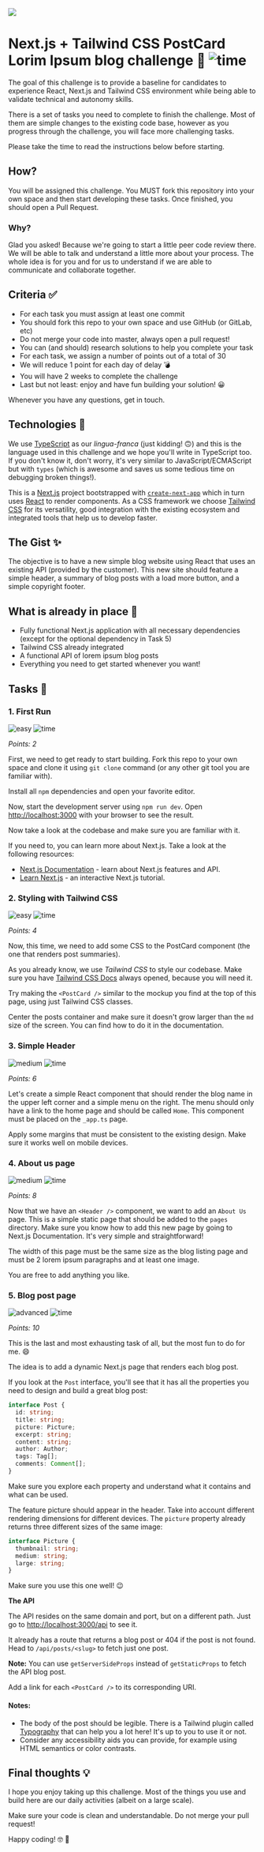 <img src="docs/blog-post.jpg" />

# Next.js + Tailwind CSS PostCard Lorim Ipsum blog challenge 🚀 ![time](https://img.shields.io/badge/%E2%8F%B0-5h-blue?style=flat-square)

The goal of this challenge is to provide a baseline for candidates to experience React, Next.js and Tailwind CSS environment while being able to validate technical and autonomy skills.

There is a set of tasks you need to complete to finish the challenge. Most of them are simple changes to the existing code base, however as you progress through the challenge, you will face more challenging tasks.

Please take the time to read the instructions below before starting.


## How?

You will be assigned this challenge. You MUST fork this repository into your own space and then start developing these tasks. Once finished, you should open a Pull Request. 

### Why? 

Glad you asked! Because we're going to start a little peer code review there. We will be able to talk and understand a little more about your process.
The whole idea is for you and for us to understand if we are able to communicate and collaborate together.


## Criteria ✅

- For each task you must assign at least one commit
- You should fork this repo to your own space and use GitHub (or GitLab, etc)
- Do not merge your code into master, always open a pull request!
- You can (and should) research solutions to help you complete your task
- For each task, we assign a number of points out of a total of 30
- We will reduce 1 point for each day of delay 💣
- You will have 2 weeks to complete the challenge
- Last but not least: enjoy and have fun building your solution! 😀

Whenever you have any questions, get in touch.


## Technologies 📖

We use [TypeScript](https://www.typescriptlang.org/) as our *lingua-franca* (just kidding! 🙃) and this is the language used in this challenge and we hope you'll write in TypeScript too. If you don't know it, don't worry, it's very similar to JavaScript/ECMAScript but with `types` (which is awesome and saves us some tedious time on debugging broken things!).

This is a [Next.js](https://nextjs.org/) project bootstrapped with [`create-next-app`](https://github.com/vercel/next.js/tree/canary/packages/create-next-app) which in turn uses [React](https://reactjs.org/) to render components. As a CSS framework we choose [Tailwind CSS](https://tailwindcss.com/) for its versatility, good integration with the existing ecosystem and integrated tools that help us to develop faster.


## The Gist ✨

The objective is to have a new simple blog website using React that uses an existing API (provided by the customer).
This new site should feature a simple header, a summary of blog posts with a load more button, and a simple copyright footer.


## What is already in place 🔋

- Fully functional Next.js application with all necessary dependencies (except for the optional dependency in Task 5)
- Tailwind CSS already integrated
- A functional API of lorem ipsum blog posts
- Everything you need to get started whenever you want!

## Tasks 🏁

### 1. First Run 
![easy](https://img.shields.io/badge/-Easy-brightgreen?style=flat-square) ![time](https://img.shields.io/badge/%E2%8F%B0-25m-blue?style=flat-square)

*Points: 2*

First, we need to get ready to start building. Fork this repo to your own space and clone it using `git clone` command (or any other git tool you are familiar with).

Install all `npm` dependencies and open your favorite editor.

Now, start the development server using ```npm run dev```.
Open [http://localhost:3000](http://localhost:3000) with your browser to see the result.

Now take a look at the codebase and make sure you are familiar with it.

If you need to, you can learn more about Next.js. Take a look at the following resources:

- [Next.js Documentation](https://nextjs.org/docs) - learn about Next.js features and API.
- [Learn Next.js](https://nextjs.org/learn) - an interactive Next.js tutorial.


### 2. Styling with Tailwind CSS
![easy](https://img.shields.io/badge/-Easy-brightgreen?style=flat-square) ![time](https://img.shields.io/badge/%E2%8F%B0-45m-blue?style=flat-square)

*Points: 4*

Now, this time, we need to add some CSS to the PostCard component (the one that renders post summaries).

As you already know, we use *Tailwind CSS* to style our codebase. Make sure you have [Tailwind CSS Docs](https://tailwindcss.com/docs) always opened, because you will need it.

Try making the ```<PostCard />``` similar to the mockup you find at the top of this page, using just Tailwind CSS classes.

Center the posts container and make sure it doesn't grow larger than the `md` size of the screen. You can find how to do it  in the documentation.


### 3. Simple Header
![medium](https://img.shields.io/badge/-Medium-yellow?style=flat-square) ![time](https://img.shields.io/badge/%E2%8F%B0-1h-blue?style=flat-square)

*Points: 6*

Let's create a simple React component that should render the blog name in the upper left corner and a simple menu on the right. The menu should only have a link to the home page and should be called `Home`. This component must be placed on the `_app.ts` page.

Apply some margins that must be consistent to the existing design. Make sure it works well on mobile devices.


### 4. About us page
![medium](https://img.shields.io/badge/-Medium-yellow?style=flat-square) ![time](https://img.shields.io/badge/%E2%8F%B0-1h-blue?style=flat-square)

*Points: 8* 

Now that we have an ```<Header />``` component, we want to add an `About Us` page. This is a simple static page that should be added to the `pages` directory. Make sure you know how to add this new page by going to Next.js Documentation. It's very simple and straightforward!

The width of this page must be the same size as the blog listing page and must be 2 lorem ipsum paragraphs and at least one image.

You are free to add anything you like.


### 5. Blog post page
![advanced](https://img.shields.io/badge/-Advanced-red?style=flat-square) ![time](https://img.shields.io/badge/%E2%8F%B0-2h-blue?style=flat-square)

*Points: 10*

This is the last and most exhausting task of all, but the most fun to do for me. 😄

The idea is to add a dynamic Next.js page that renders each blog post. 

If you look at the `Post` interface, you'll see that it has all the properties you need to design and build a great blog post:
```ts
interface Post {
  id: string;
  title: string;
  picture: Picture;
  excerpt: string;
  content: string;
  author: Author;
  tags: Tag[];
  comments: Comment[];
}
```
Make sure you explore each property and understand what it contains and what can be used.

The feature picture should appear in the header. Take into account different rendering dimensions for different devices. The `picture` property already returns three different sizes of the same image:
```ts
interface Picture {
  thumbnail: string;
  medium: string;
  large: string;
}
```
Make sure you use this one well! 😉

**The API**

The API resides on the same domain and port, but on a different path. Just go to [http://localhost:3000/api](http://localhost:3000/api) to see it.

It already has a route that returns a blog post or 404 if the post is not found. Head to `/api/posts/<slug>` to fetch just one post.

**Note:** You can use `getServerSideProps` instead of `getStaticProps` to fetch the API blog post.

Add a link for each ```<PostCard />``` to its corresponding URI.

#### Notes:
- The body of the post should be legible. There is a Tailwind plugin called [Typography](https://github.com/tailwindlabs/tailwindcss-typography) that can help you a lot here! It's up to you to use it or not.
- Consider any accessibility aids you can provide, for example using HTML semantics or color contrasts.


## Final thoughts 💡

I hope you enjoy taking up this challenge. Most of the things you use and build here are our daily activities (albeit on a large scale).

Make sure your code is clean and understandable. Do not merge your pull request!

Happy coding! 🤓 🥳
